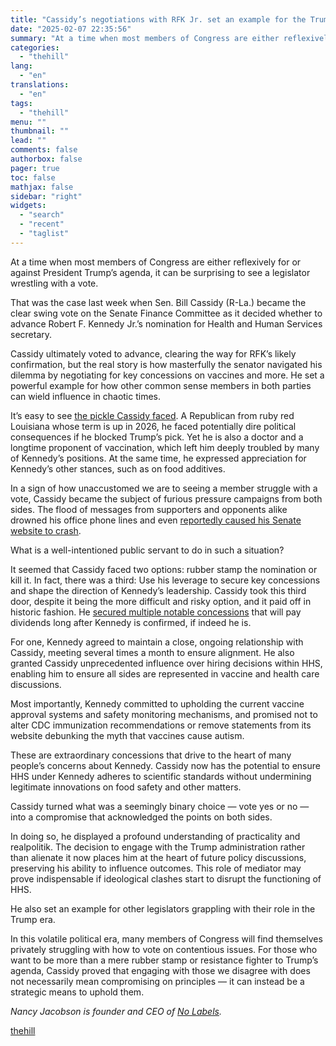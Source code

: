 ```yaml
---
title: "Cassidy’s negotiations with RFK Jr. set an example for the Trump Era"
date: "2025-02-07 22:35:56"
summary: "At a time when most members of Congress are either reflexively for or against President Trump’s agenda, it can be surprising to see a legislator wrestling with a vote. That was the case last week when Sen. Bill Cassidy (R-La.) became the clear swing vote on the Senate Finance Committee..."
categories:
  - "thehill"
lang:
  - "en"
translations:
  - "en"
tags:
  - "thehill"
menu: ""
thumbnail: ""
lead: ""
comments: false
authorbox: false
pager: true
toc: false
mathjax: false
sidebar: "right"
widgets:
  - "search"
  - "recent"
  - "taglist"
---
```


At a time when most members of Congress are either reflexively for or against President Trump’s agenda, it can be surprising to see a legislator wrestling with a vote.

That was the case last week when Sen. Bill Cassidy (R-La.) became the clear swing vote on the Senate Finance Committee as it decided whether to advance Robert F. Kennedy Jr.’s nomination for Health and Human Services secretary.

Cassidy ultimately voted to advance, clearing the way for RFK’s likely confirmation, but the real story is how masterfully the senator navigated his dilemma by negotiating for key concessions on vaccines and more. He set a powerful example for how other common sense members in both parties can wield influence in chaotic times.

It’s easy to see [the pickle Cassidy faced](https://thehill.com/policy/healthcare/5119803-cassidy-vote-kennedy-hhs/). A Republican from ruby red Louisiana whose term is up in 2026, he faced potentially dire political consequences if he blocked Trump’s pick. Yet he is also a doctor and a longtime proponent of vaccination, which left him deeply troubled by many of Kennedy’s positions. At the same time, he expressed appreciation for Kennedy’s other stances, such as on food additives.

In a sign of how unaccustomed we are to seeing a member struggle with a vote, Cassidy became the subject of furious pressure campaigns from both sides. The flood of messages from supporters and opponents alike drowned his office phone lines and even [reportedly caused his Senate website to crash](https://www.cnn.com/2025/02/03/politics/bill-cassidy-rfk-jr-confirmation/index.html).

What is a well-intentioned public servant to do in such a situation?

It seemed that Cassidy faced two options: rubber stamp the nomination or kill it. In fact, there was a third: Use his leverage to secure key concessions and shape the direction of Kennedy’s leadership. Cassidy took this third door, despite it being the more difficult and risky option, and it paid off in historic fashion. He [secured multiple notable concessions](https://www.biopharmadive.com/news/rfk-kennedy-cassidy-senate-vote-support-vaccine-commitments/739220/) that will pay dividends long after Kennedy is confirmed, if indeed he is.

For one, Kennedy agreed to maintain a close, ongoing relationship with Cassidy, meeting several times a month to ensure alignment. He also granted Cassidy unprecedented influence over hiring decisions within HHS, enabling him to ensure all sides are represented in vaccine and health care discussions.

Most importantly, Kennedy committed to upholding the current vaccine approval systems and safety monitoring mechanisms, and promised not to alter CDC immunization recommendations or remove statements from its website debunking the myth that vaccines cause autism.

These are extraordinary concessions that drive to the heart of many people’s concerns about Kennedy. Cassidy now has the potential to ensure HHS under Kennedy adheres to scientific standards without undermining legitimate innovations on food safety and other matters.

Cassidy turned what was a seemingly binary choice — vote yes or no — into a compromise that acknowledged the points on both sides.

In doing so, he displayed a profound understanding of practicality and realpolitik. The decision to engage with the Trump administration rather than alienate it now places him at the heart of future policy discussions, preserving his ability to influence outcomes. This role of mediator may prove indispensable if ideological clashes start to disrupt the functioning of HHS.

He also set an example for other legislators grappling with their role in the Trump era.

In this volatile political era, many members of Congress will find themselves privately struggling with how to vote on contentious issues. For those who want to be more than a mere rubber stamp or resistance fighter to Trump’s agenda, Cassidy proved that engaging with those we disagree with does not necessarily mean compromising on principles — it can instead be a strategic means to uphold them.

*Nancy Jacobson is founder and CEO of [No Labels](https://nolabels.org/what-no-labels-believes/).*

[thehill](https://thehill.com/opinion/5130753-senator-cassidy-navigates-vote/)
